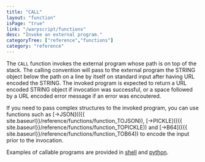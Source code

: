 ```yaml
---
title: "CALL"
layout: "function"
isPage: "true"
link: "/warpscript/functions"
desc: "Invoke an external program."
categoryTree: ["reference","functions"]
category: "reference"
---
```

 
The `CALL` function invokes the external program whose path is on top of the stack. The calling convention will pass to the external program the STRING object below the path on a line by itself on standard input after having URL encoded the STRING. The invoked program is expected to return a URL encoded STRING object if invocation was successful, or a space followed by a URL encoded error message if an error was encoutered.

If you need to pass complex structures to the invoked program, you can use functions such as [->JSON](({{ site.baseurl}}/reference/functions/function_TOJSON)), [->PICKLE](({{ site.baseurl}}/reference/functions/function_TOPICKLE)) and [->B64](({{ site.baseurl}}/reference/functions/function_TOB64)) to encode the input prior to the invocation.

Examples of callable programs are provided in [shell](https://github.com/cityzendata/warp10-platform/blob/master/warp10/src/main/sh/callable.sh) and [python](https://github.com/cityzendata/warp10-platform/blob/master/warp10/src/main/python/callable.py).
